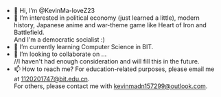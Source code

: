 - 👋 Hi, I’m @KevinMa-loveZ23
- 👀 I’m interested in political economy (just learned a little), modern history, Japanese anime and war-theme game like Heart of Iron and Battlefield.  
And I'm a democratic socialist :)
- 🌱 I’m currently learning Computer Science in BIT.
- 💞️ I’m looking to collaborate on ...  
//I haven't had enough consideration and will fill this in the future.
- 📫 How to reach me?
  For education-related purposes, please email me at 1120201747@bit.edu.cn.  
  For others, please contact me with kevinmadn157299@outlook.com.

<!---
KevinMa-loveZ23/KevinMa-loveZ23 is a ✨ special ✨ repository because its `README.md` (this file) appears on your GitHub profile.
You can click the Preview link to take a look at your changes.
--->
